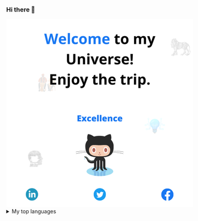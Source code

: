 ### Hi there 👋

<!--
**Jean-Louis-DJE/Jean-Louis-DJE** is a ✨ _special_ ✨ repository because its `README.md` (this file) appears on your GitHub profile.

Here are some ideas to get you started:

- 🔭 I’m currently working on a connected bracelet for autistic children
- 🌱 I’m currently learning Data Science / ML / Electronic / Computer Vision / Cloud Computing / Networks / Systems / IoT...
- 👯 I’m looking to collaborate on AI based IoT devices etc.
- 🤔 I’m looking for help with AI based systems etc.
- 💬 Ask me about Computer Vision etc.
- 📫 How to reach me: louis.dje2021@esatic.edu.ci / 0797349279
- 😄 Pronouns: ...
- ⚡ Fun fact: ...
-->

<picture>
 <source media="(prefers-color-scheme: dark)" srcset="https://github.com/Jean-Louis-DJE/Jean-Louis-DJE/blob/master/img/cover.png">
 <source media="(prefers-color-scheme: light)" srcset="https://github.com/Jean-Louis-DJE/Jean-Louis-DJE/blob/main/img/1.png?raw=true">
 <img alt="cover_jld" src="https://github.com/Jean-Louis-DJE/Jean-Louis-DJE/blob/master/img/cover.png">
</picture>
<details>
<summary>My top languages</summary>

| Rank | Languages |
|-----:|-----------|
|     1| Javascript|
|     2| Python    |
|     3| SQL       |

</details>
